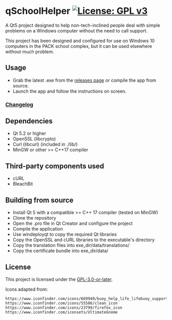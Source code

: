 # qSchoolHelper   [![License: GPL v3](https://img.shields.io/badge/License-GPLv3-blue.svg)](https://www.gnu.org/licenses/gpl-3.0)

A Qt5 project designed to help non-tech-inclined people deal with simple problems on a Windows computer without the need to call support. 

This project has been designed and configured for use on Windows 10 computers in the PACK school complex, but it can be used elsewhere without much problem.

## Usage

- Grab the latest .exe from the [releases page](https://gitlab.com/Atrate/qschoolhelper/releases) or compile the app from source.
- Launch the app and follow the instructions on screen.

### [Changelog](./CHANGELOG)

## Dependencies

- Qt 5.2 or higher
- OpenSSL (libcrypto)
- Curl (libcurl) (included in ./lib/)
- MinGW or other >= C++17 compiler

## Third-party components used

- cURL
- BleachBit

## Building from source

- Install Qt 5 with a compatible >= C++ 17 compiler (tested on MinGW)
- Clone the repository
- Open the .pro file in Qt Creator and configure the project
- Compile the application
- Use windeployqt to copy the required Qt libraries
- Copy the OpenSSL and cURL libraries to the executable's directory
- Copy the translation files into exe_dir/data/translations/
- Copy the certificate bundle into exe_dir/data/

## License
This project is licensed under the [GPL-3.0-or-later](https://www.gnu.org/licenses/gpl-3.0.html).

Icons adapted from:
```
https://www.iconfinder.com/icons/669949/buoy_help_life_lifebuoy_support_icon
https://www.iconfinder.com/icons/55586/clean_icon
https://www.iconfinder.com/icons/23799/firefox_icon
https://www.iconfinder.com/iconsets/UltimateGnome
``` 
